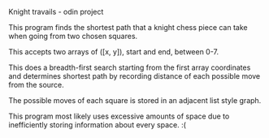 Knight travails - odin project

This program finds the shortest path that a knight chess piece can take when going from two chosen squares. 

This accepts two arrays of ([x, y]), start and end, between 0-7.

This does a breadth-first search starting from the first array coordinates and determines shortest path by
recording distance of each possible move from the source.

The possible moves of each square is stored in an adjacent list style graph.

This program most likely uses excessive amounts of space due to inefficiently storing information about every space. :(
